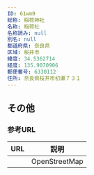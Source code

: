 ```yaml
---
ID: 61wm9
総称: 稲荷神社
名称: 稲荷社
名称読み: null
別名: null
都道府県: 奈良県
区域: 桜井市
緯度: 34.5362714
経度: 135.9070906
郵便番号: 6330112
住所: 奈良県桜井市初瀬７３１
---
```


## その他

### 参考URL

| URL | 説明          |
| --- | ------------- |
|     | OpenStreetMap |

